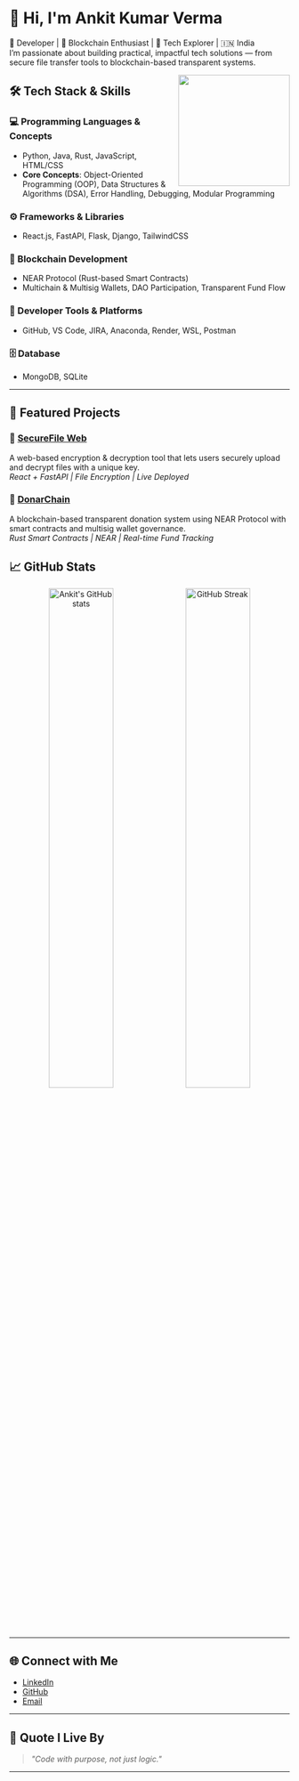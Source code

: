 <!-- Add your banner image here -->
<!-- ![Banner](your-image-link-here) -->

# 👋 Hi, I'm Ankit Kumar Verma

🎯 Developer | 🔗 Blockchain Enthusiast | 🧠 Tech Explorer | 🇮🇳 India  
I’m passionate about building practical, impactful tech solutions — from secure file transfer tools to blockchain-based transparent systems.

<img align='right' src='https://user-images.githubusercontent.com/5713670/87202985-820dcb80-c2b6-11ea-9f56-7ec461c497c3.gif' width='200"'>


## 🛠️ Tech Stack & Skills

### 💻 Programming Languages & Concepts
- Python, Java, Rust, JavaScript, HTML/CSS
- **Core Concepts**: Object-Oriented Programming (OOP), Data Structures & Algorithms (DSA), Error Handling, Debugging, Modular Programming

### ⚙️ Frameworks & Libraries
- React.js, FastAPI, Flask, Django, TailwindCSS

### 🔗 Blockchain Development
- NEAR Protocol (Rust-based Smart Contracts)
- Multichain & Multisig Wallets, DAO Participation, Transparent Fund Flow

### 🧰 Developer Tools & Platforms
- GitHub, VS Code, JIRA, Anaconda, Render, WSL, Postman

### 🗄️ Database
- MongoDB, SQLite

---

## 🚀 Featured Projects

### 🔐 [SecureFile Web](https://github.com/ankitverma-official/SecureFile-Web)
A web-based encryption & decryption tool that lets users securely upload and decrypt files with a unique key.  
_React + FastAPI | File Encryption | Live Deployed_

### 🧬 [DonarChain](https://github.com/ankitverma-official/DonarChain)
A blockchain-based transparent donation system using NEAR Protocol with smart contracts and multisig wallet governance.  
_Rust Smart Contracts | NEAR | Real-time Fund Tracking_

## 📈 GitHub Stats

<p align="center">
  <img src="https://github-readme-stats.vercel.app/api?username=ankitverma-official&show_icons=true&theme=radical" alt="Ankit's GitHub stats" width="48%" />
  <img src="https://streak-stats.demolab.com?user=ankitverma-official&theme=radical" alt="GitHub Streak" width="48%"/>
</p>

---

## 🌐 Connect with Me

- [LinkedIn](https://www.linkedin.com/in/ankit-kumar-verma)
- [GitHub](https://github.com/ankitverma-official)
- [Email](mailto:ankitverma.dev@gmail.com)

---

## 💬 Quote I Live By

> *"Code with purpose, not just logic."*

---

